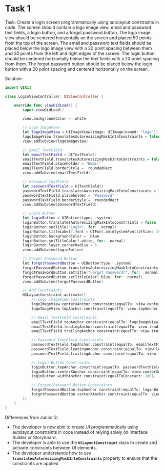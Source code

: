 # Task 1

Task: Create a login screen programmatically using autolayout constraints in
code. The screen should contain a logo image view, email and password text
fields, a login button, and a forgot password button. The logo image view should
be centered horizontally on the screen and placed 50 points from the top of the
screen. The email and password text fields should be placed below the logo image
view with a 20 point spacing between them and 30 points from the left and right
edges of the screen. The login button should be centered horizontally below the
text fields with a 20 point spacing from them. The forgot password button should
be placed below the login button with a 20 point spacing and centered
horizontally on the screen.

Solution:

```swift
import UIKit

class LoginViewController: UIViewController {

    override func viewDidLoad() {
        super.viewDidLoad()

        view.backgroundColor = .white

        // Logo ImageView
        let logoImageView = UIImageView(image: UIImage(named: "logo"))
        logoImageView.translatesAutoresizingMaskIntoConstraints = false
        view.addSubview(logoImageView)

        // Email TextField
        let emailTextField = UITextField()
        emailTextField.translatesAutoresizingMaskIntoConstraints = false
        emailTextField.placeholder = "Email"
        emailTextField.borderStyle = .roundedRect
        view.addSubview(emailTextField)

        // Password TextField
        let passwordTextField = UITextField()
        passwordTextField.translatesAutoresizingMaskIntoConstraints = false
        passwordTextField.placeholder = "Password"
        passwordTextField.borderStyle = .roundedRect
        view.addSubview(passwordTextField)

        // Login Button
        let loginButton = UIButton(type: .system)
        loginButton.translatesAutoresizingMaskIntoConstraints = false
        loginButton.setTitle("Login", for: .normal)
        loginButton.titleLabel?.font = UIFont.boldSystemFont(ofSize: 16)
        loginButton.backgroundColor = .blue
        loginButton.setTitleColor(.white, for: .normal)
        loginButton.layer.cornerRadius = 5
        view.addSubview(loginButton)

        // Forgot Password Button
        let forgotPasswordButton = UIButton(type: .system)
        forgotPasswordButton.translatesAutoresizingMaskIntoConstraints = false
        forgotPasswordButton.setTitle("Forgot Password?", for: .normal)
        forgotPasswordButton.setTitleColor(.blue, for: .normal)
        view.addSubview(forgotPasswordButton)

        // Add Constraints
        NSLayoutConstraint.activate([
            // Logo ImageView Constraints
            logoImageView.centerXAnchor.constraint(equalTo: view.centerXAnchor),
            logoImageView.topAnchor.constraint(equalTo: view.topAnchor, constant: 50),

            // Email TextField Constraints
            emailTextField.topAnchor.constraint(equalTo: logoImageView.bottomAnchor, constant: 20),
            emailTextField.leadingAnchor.constraint(equalTo: view.leadingAnchor, constant: 30),
            emailTextField.trailingAnchor.constraint(equalTo: view.trailingAnchor, constant: -30),

            // Password TextField Constraints
            passwordTextField.topAnchor.constraint(equalTo: emailTextField.bottomAnchor, constant: 20),
            passwordTextField.leadingAnchor.constraint(equalTo: view.leadingAnchor, constant: 30),
            passwordTextField.trailingAnchor.constraint(equalTo: view.trailingAnchor, constant: -30),

            // Login Button Constraints
            loginButton.topAnchor.constraint(equalTo: passwordTextField.bottomAnchor, constant: 20),
            loginButton.centerXAnchor.constraint(equalTo: view.centerXAnchor),
            loginButton.widthAnchor.constraint(equalToConstant: 200),

            // Forgot Password Button Constraints
            forgotPasswordButton.topAnchor.constraint(equalTo: loginButton.bottomAnchor, constant: 20),
            forgotPasswordButton.centerXAnchor.constraint(equalTo: view.centerXAnchor)
        ])
    }
}
```

Differences from Junior 3:

-   The developer is now able to create UI programmatically using autolayout
    constraints in code instead of relying solely on Interface Builder or
    Storyboard.
-   The developer is able to use the **`NSLayoutConstraint`** class to create
    and activate constraints between UI elements.
-   The developer understands how to use
    **`translatesAutoresizingMaskIntoConstraints`** property to ensure that the
    constraints are applied
